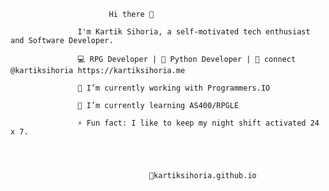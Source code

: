                           Hi there 👋 
                   
                   I'm Kartik Sihoria, a self-motivated tech enthusiast and Software Developer.

                   💻 RPG Developer | 🌱 Python Developer | 💬 connect @kartiksihoria https://kartiksihoria.me 

                   🔭 I’m currently working with Programmers.IO

                   🌱 I’m currently learning AS400/RPGLE

                   ⚡ Fun fact: I like to keep my night shift activated 24 x 7.




                                   👋kartiksihoria.github.io
